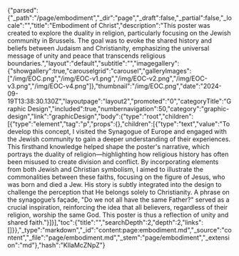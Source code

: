 {"parsed":{"_path":"/page/embodiment","_dir":"page","_draft":false,"_partial":false,"_locale":"","title":"Embodiment of Christ","description":"This poster was created to explore the duality in religion, particularly focusing on the Jewish community in Brussels. The goal was to evoke the shared history and beliefs between Judaism and Christianity, emphasizing the universal message of unity and peace that transcends religious boundaries.","layout":"default","subtitle":"","imagegallery":{"showgallery":true,"carouselgrid":"carousel","galleryImages":["/img/EOC.png","/img/EOC-v1.png","/img/EOC-v2.png","/img/EOC-v3.png","/img/EOC-v4.png"]},"thumbnail":"/img/EOC.png","date":"2024-09-19T13:38:30.130Z","layoutpage":"layout2","promoted":"0","categoryTitle":"Graphic Design","included":true,"numbernavigation":50,"category":"graphic-design","link":"graphicDesign","body":{"type":"root","children":[{"type":"element","tag":"p","props":{},"children":[{"type":"text","value":"To develop this concept, I visited the Synagogue of Europe and engaged with the Jewish community to gain a deeper understanding of their experiences. This firsthand knowledge helped shape the poster's narrative, which portrays the duality of religion—highlighting how religious history has often been misused to create division and conflict. By incorporating elements from both Jewish and Christian symbolism, I aimed to illustrate the commonalities between these faiths, focusing on the figure of Jesus, who was born and died a Jew. His story is subtly integrated into the design to challenge the perception that He belongs solely to Christianity. A phrase on the synagogue’s façade, \"Do we not all have the same Father?\" served as a crucial inspiration, reinforcing the idea that all believers, regardless of their religion, worship the same God. This poster is thus a reflection of unity and shared faith."}]}],"toc":{"title":"","searchDepth":2,"depth":2,"links":[]}},"_type":"markdown","_id":"content:page:embodiment.md","_source":"content","_file":"page/embodiment.md","_stem":"page/embodiment","_extension":"md"},"hash":"KllaMcZNpZ"}
